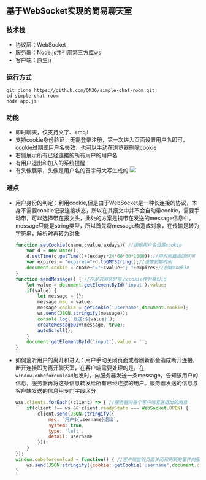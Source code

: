 ## 基于WebSocket实现的简易聊天室

### 技术栈
* 协议层：WebSocket
* 服务器：Node.js并引用第三方库[ws](https://github.com/websockets/ws)
* 客户端：原生js

### 运行方式
```
git clone https://github.com/QM36/simple-chat-room.git
cd simple-chat-room
node app.js
```

### 功能
* 即时聊天，仅支持文字、emoji
* 支持cookie身份验证，无需登录注册，第一次进入页面设置用户名即可，cookie过期即用户名失效，也可以手动在浏览器删除cookie
* 右侧展示所有已经连接的所有用户的用户名
* 有用户退出和加入的系统提醒
* 有头像展示，头像是用户名的首字母大写生成的
	![](http://ww1.sinaimg.cn/large/006XqmrNly1g60gajj4xmj31di15gdip.jpg)

### 难点
* 用户身份的判定：利用cookie,但是由于WebSocket是一种长连接的协议，本身不需要cookie记录连接状态，所以在其报文中并不会自动带cookie，需要手动带，可以选择带在报文头，此处的方案是携带在发送的message信息中。message只能是string类型，所以首先将message构造成对象，在传输是转为字符串，解析时再转为对象
	```js
	function setCookie(cname,cvalue,exdays){ //根据用户名设置cookie
		var d = new Date();
		d.setTime(d.getTime()+(exdays*24*60*60*1000));//用时间戳返回时间
		var expires = "expires="+d.toGMTString();//设置到期时间
		document.cookie = cname+"="+cvalue+"; "+expires;//创建cookie
	}
	function sendMessage() { //在发送消息时带上cookie作为身份id
		let value = document.getElementById('input').value;
		if(value) {
			let message = {};
			message.msg = value;
			message.cookie = getCookie('username',document.cookie);
			ws.send(JSON.stringify(message));
			console.log(`发送:${value}`);
			createMessageDiv(message, true);
			autoScroll();
		}
		document.getElementById('input').value = '';
	}
	```
* 如何监听用户的离开和进入：用户手动关闭页面或者刷新都会造成断开连接，断开连接即为离开聊天室，在客户端需要处理的是，在`window.onbeforeunload`触发时，向服务器发送一条message，告知该用户的信息，服务器再将这条信息转发给所有已经连接的用户。服务器发送的信息与客户端发送的信息用专门字段区分
	```js
	wss.clients.forEach((client) => { //服务器向各个客户端发送退出的消息
    	if(client !== ws && client.readyState === WebSocket.OPEN) {
    		client.send(JSON.stringify({
				msg: `用户${username}退出`,
				system: true,
				type: 'left',
				detail: username
			}));
    	}
    });
    window.onbeforeunload = function() { //客户端监听页面关闭和刷新的事件向服务器发送消息
		ws.send(JSON.stringify({cookie: getCookie('username',document.cookie),type: 'close'}));
	}
	```